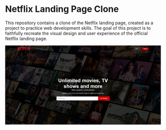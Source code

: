 # Netflix Landing Page Clone

This repository contains a clone of the Netflix landing page, created as a project to practice web development skills. The goal of this project is to faithfully recreate the visual design and user experience of the official Netflix landing page.

![Netflix Landing Page Clone](screenshot.png)

<!--## Demo

You can see a live demo of the Netflix Landing Page Clone at [Demo Link](https://your-demo-link.com).

## Features

- Faithful clone of the Netflix landing page.
- Responsive design to ensure a seamless experience on various screen sizes.
- Carousel section showcasing popular shows and movies.
- User-friendly navigation and interface.

## Technologies Used

- HTML5
- CSS3

## Installation

1. Clone the repository: `git clone https://github.com/luapNaya/netflix-clone`
2. Navigate to the project directory: `cd netflix-landing-page-clone`

## Usage

1. Open the `index.html` file in a web browser to view the Netflix Landing Page Clone.
2. Navigate through the page to explore the different sections and elements.
3. Customize and modify the clone according to your preferences or use it as a learning resource.

## Contributing

Contributions are welcome! If you find any issues or want to enhance the clone, feel free to submit a pull request. Please make sure to follow the [Contributing Guidelines](CONTRIBUTING.md).

## License

This project is licensed under the [MIT License](LICENSE).

---

**Disclaimer:** This project is intended for educational purposes only. It is not associated with Netflix or its official website in any way.--!>
